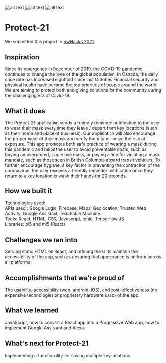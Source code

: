 ![alt text](https://res.cloudinary.com/valentinesalim/image/upload/v1610307742/Devpost_logo_copy1_teyq9n_peokyw.jpg)
![alt text](https://res.cloudinary.com/valentinesalim/image/upload/v1610307812/devpost1_vtjg7p.jpg)
![alt text](https://res.cloudinary.com/valentinesalim/image/upload/v1610307805/2_frbxnv.jpg)
# Protect-21
We submitted this project to [nwHacks 2021](https://devpost.com/software/protect-21).

## Inspiration
Since its emergence in December of 2019, the COVID-19 pandemic continues to change the lives of the global population. In Canada, the daily case rate has increased eightfold since last October. Financial security and physical health have became the top priorities of people around the world. We are aiming to protect both and giving solutions for the community during the challenging era of Covid-19. 

## What it does
The Protect-21 application sends a friendly reminder notification to the user to wear their mask every time they leave / depart from key locations (such as their home and place of business). Our application will also encourage the proper wear of their mask and verify them to minimize the risk of exposure. This app promotes both safe practice of wearing a mask during this pandemic and helps the user to avoid preventable costs, such as buying an overpriced, single use mask, or paying a fine for violating a mask mandate, such as those seen in British Columbia aboard transit vehicles. To further encourage hygiene, a key factor in preventing the contraction of the coronavirus, the user receives a friendly reminder notification once they return to a key location to wash their hands for 20 seconds. 

## How we built it
Technologies used: </br>
APIs used : Google Login, Firebase, Maps, Geolocation, Trusted Web Activity, Google Assistant, Teachable Machine </br>
Tools: React, HTML, CSS, Javascript, Ionic, Tensorflow JS </br>
Libraries: pl5 and ml5 (React) </br>


## Challenges we ran into
Serving static HTML on React, and refining the UI to maintain the accessibility of the app, such as ensuring that appearance is uniform across all platforms.

## Accomplishments that we're proud of
The usability, accessibility (web, android, iOS), and cost-effectiveness (no expensive technologies or proprietary hardware used) of the app. 

## What we learned
JavaScript, how to convert a React app into a Progressive Web app, how to implement Google Assistant and Alexa.

## What's next for Protect-21
Implementing a functionality for saving multiple key locations.
